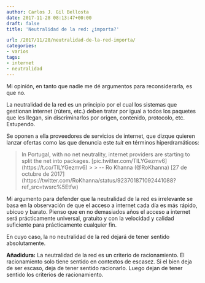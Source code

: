 ```yaml
---
author: Carlos J. Gil Bellosta
date: 2017-11-28 08:13:47+00:00
draft: false
title: 'Neutralidad de la red: ¿importa?'

url: /2017/11/28/neutralidad-de-la-red-importa/
categories:
- varios
tags:
- internet
- neutralidad
---
```


Mi opinión, en tanto que nadie me dé argumentos para reconsiderarla, es que no.

La neutralidad de la red es un principio por el cual los sistemas que gestionan internet (rúters, etc.) deben tratar por igual a todos los paquetes que les llegan, sin discriminarlos por origen, contenido, protocolo, etc. Estupendo.

Se oponen a ella proveedores de servicios de internet, que dizque quieren lanzar ofertas como las que denuncia este _tuit_ en términos hiperdramáticos:



<blockquote>In Portugal, with no net neutrality, internet providers are starting to split the net into packages. [pic.twitter.com/TlLYGezmv6](https://t.co/TlLYGezmv6)
>
> -- Ro Khanna (@RoKhanna) [27 de octubre de 2017](https://twitter.com/RoKhanna/status/923701871092441088?ref_src=twsrc%5Etfw)</blockquote>




Mi argumento para defender que la neutralidad de la red es irrelevante se basa en la observación de que el acceso a internet cada día es más rápido, ubicuo y barato. Pienso que en no demasiados años el acceso a internet será prácticamente universal, gratuito y con la velocidad y calidad suficiente para prácticamente cualquier fin.

En cuyo caso, la no neutralidad de la red dejará de tener sentido absolutamente.

**Añadidura:** La neutralidad de la red es un criterio de racionamiento. El racionamiento solo tiene sentido en contextos de escasez. Si el bien deja de ser escaso, deja de tener sentido racionarlo. Luego dejan de tener sentido los criterios de racionamiento.
